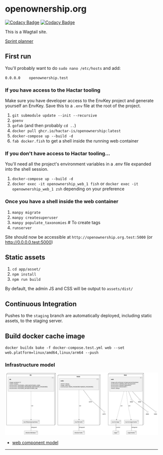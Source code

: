 # openownership.org

[![Codacy Badge](https://app.codacy.com/project/badge/Grade/20145b7e6389409fa98ec02be4fe5b1b)](https://www.codacy.com?utm_source=github.com&amp;utm_medium=referral&amp;utm_content=hactar-is/openownership.org&amp;utm_campaign=Badge_Grade) [![Codacy Badge](https://app.codacy.com/project/badge/Coverage/20145b7e6389409fa98ec02be4fe5b1b)](https://www.codacy.com?utm_source=github.com&utm_medium=referral&utm_content=hactar-is/openownership.org&utm_campaign=Badge_Coverage)

This is a Wagtail site.

[Sprint planner](https://github.com/hactar-is/openownership.org/projects/1)


## First run

You'll probably want to do `sudo nano /etc/hosts` and add:

`0.0.0.0    openownership.test`

### If you have access to the Hactar tooling

Make sure you have developer access to the EnvKey project and generate yourself an EnvKey. Save this to a `.env` file at the root of the project.

1. `git submodule update --init --recursive`
2. `goenv`
3. `gofab` (and then probably `cd ..`)
4. `docker pull ghcr.io/hactar-is/openownership:latest`
5. `docker-compose up --build -d`
6. `fab docker.fish` to get a shell inside the running web container


### If you don't have access to Hactar tooling...

You'll need all the project's environment variables in a .env file expanded into the shell session.

1. `docker-compose up --build -d`
2. `docker exec -it openownership_web_1 fish` or `docker exec -it openownership_web_1 zsh` depending on your preference

### Once you have a shell inside the web container

1. `manpy migrate`
2. `manpy createsuperuser`
3. `manpy populate_taxonomies`  # To create tags
4. `runserver`

Site should now be accessible at `http://openownership.org.test:5000` (or http://0.0.0.0.test:5000)

## Static assets

1. `cd app/asset/`
2. `npm install`
3. `npm run build`

By default, the admin JS and CSS will be output to `assets/dist/`


## Continuous Integration

Pushes to the `staging` branch are automatically deployed, including static assets, to the staging server. 


## Build docker cache image

```
docker buildx bake -f docker-compose.test.yml web --set web.platform=linux/amd64,linux/arm64 --push
```

### Infrastructure model
![Infrastructure main model](.infragenie/infrastructure_main_model.svg)
- [web component model](.infragenie/web_component_model.svg)

---
